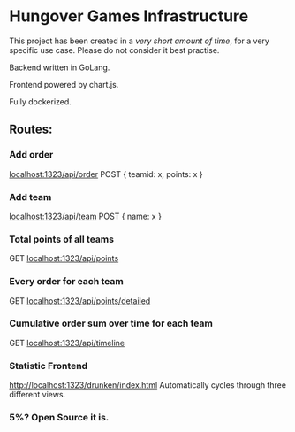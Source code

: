 # Hungover Games Infrastructure
This project has been created in a *very short amount
of time*, for a very specific use case. Please do not consider
it best practise.

Backend written in GoLang.

Frontend powered by chart.js.

Fully dockerized.

## Routes:
### Add order
[localhost:1323/api/order](localhost:1323/api/order)
POST
{
teamid: x,
points: x
}

### Add team
[localhost:1323/api/team](localhost:1323/api/team)
POST
{
name: x
}

### Total points of all teams
GET [localhost:1323/api/points](localhost:1323/api/points)

### Every order for each team
GET [localhost:1323/api/points/detailed](localhost:1323/api/points/detailed)

### Cumulative order sum over time for each team
GET [localhost:1323/api/timeline](localhost:1323/api/points/timeline)

### Statistic Frontend
[http://localhost:1323/drunken/index.html](http://localhost:1323/drunken/index.html)
Automatically cycles through three different views.




### 5%? Open Source it is.
